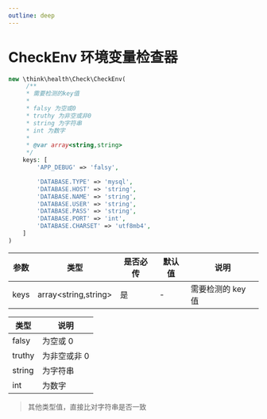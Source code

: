 ```yaml
---
outline: deep
---
```


# CheckEnv 环境变量检查器

```php
new \think\health\Check\CheckEnv(
     /**
     * 需要检测的key值
     *
     * falsy 为空或0
     * truthy 为非空或非0
     * string 为字符串
     * int 为数字
     *
     * @var array<string,string>
     */
    keys: [
        'APP_DEBUG' => 'falsy',

        'DATABASE.TYPE' => 'mysql',
        'DATABASE.HOST' => 'string',
        'DATABASE.NAME' => 'string',
        'DATABASE.USER' => 'string',
        'DATABASE.PASS' => 'string',
        'DATABASE.PORT' => 'int',
        'DATABASE.CHARSET' => 'utf8mb4',
    ]
)
```

| 参数 | 类型                   | 是否必传 | 默认值 | 说明              |
| ---- | ---------------------- | -------- | ------ | ----------------- |
| keys | array\<string,string\> | 是       | -      | 需要检测的 key 值 |

| 类型   | 说明         |
| ------ | ------------ |
| falsy  | 为空或 0     |
| truthy | 为非空或非 0 |
| string | 为字符串     |
| int    | 为数字       |

> 其他类型值，直接比对字符串是否一致
